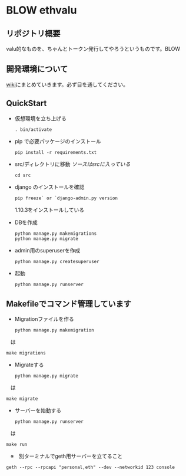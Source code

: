 # BLOW ethvalu
## リポジトリ概要
valu的なものを、ちゃんとトークン発行してやろうというものです。BLOW

## 開発環境について
[wiki](https://github.com/tsukukobaan/ethvalu/wiki "wiki")にまとめていきます。必ず目を通してください。

## QuickStart
* 仮想環境を立ち上げる

    ```
    . bin/activate
    ```
    
* pip で必要パッケージのインストール

    ```
    pip install -r requirements.txt
    ```
* src/ディレクトリに移動 _ソースはsrcに入っている_

    ```
    cd src
    ```
* django のインストールを確認

    ```
    pip freeze` or `django-admin.py version
    ```
    1.10.3をインストールしている
* DBを作成

    ```
    python manage.py makemigrations
    python manage.py migrate
    ```
    
* admin用のsuperuserを作成

    ```
    python manage.py createsuperuser
    ```
* 起動

    ```
    python manage.py runserver
    ```

## Makefileでコマンド管理しています
* Migrationファイルを作る

    ```
    python manage.py makemigration
    ```
    
    は

    
    make migrations
    

* Migrateする

    ```
    python manage.py migrate
    ```

    は
    
    
    make migrate
    
    
* サーバーを始動する

    ```
    python manage.py runserver
    ```
    
    は
    
    
    make run
    
    
    ※　別ターミナルでgeth用サーバーを立てること
    
    
    geth --rpc --rpcapi "personal,eth" --dev --networkid 123 console
    

